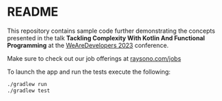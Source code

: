 # README

This repository contains sample code further demonstrating the concepts presented in the talk
__Tackling Complexity With Kotlin And Functional Programming__ at the
[WeAreDevelopers 2023](https://www.wearedevelopers.com/world-congress) conference.

Make sure to check out our job offerings at [raysono.com/jobs](https://www.raysono.com/jobs)

To launch the app and run the tests execute the following:
```bash
./gradlew run
./gradlew test
```
